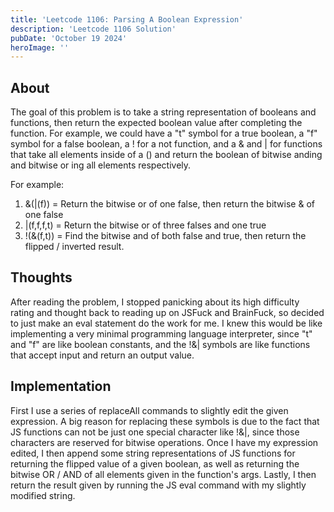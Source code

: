 ```yaml
---
title: 'Leetcode 1106: Parsing A Boolean Expression'
description: 'Leetcode 1106 Solution'
pubDate: 'October 19 2024'
heroImage: ''
---
```


## About
The goal of this problem is to take a string representation of booleans and functions, then return the expected boolean value after completing the function. For example, we could have a "t" symbol for a true boolean, a "f" symbol for a false boolean, a ! for a not function, and a & and | for functions that take all elements inside of a () and return the boolean of bitwise anding and bitwise or ing all elements respectively.

For example:
1. &(|(f)) = Return the bitwise or of one false, then return the bitwise & of one false
2. |(f,f,f,t) = Return the bitwise or of three falses and one true
3. !(&(f,t)) = Find the bitwise and of both false and true, then return the flipped / inverted result.


## Thoughts
After reading the problem, I stopped panicking about its high difficulty rating and thought back to reading up on JSFuck and BrainFuck, so decided to just make an eval statement do the work for me. I knew this would be like implementing a very minimal programming language interpreter, since "t" and "f" are like boolean constants, and the !&| symbols are like functions that accept input and return an output value.

## Implementation
First I use a series of replaceAll commands to slightly edit the given expression. A big reason for replacing these symbols is due to the fact that JS functions can not be just one special character like !&|, since those characters are reserved for bitwise operations. Once I have my expression edited, I then append some string representations of JS functions for returning the flipped value of a given boolean, as well as returning the bitwise OR / AND of all elements given in the function's args. Lastly, I then return the result given by running the JS eval command with my slightly modified string.

